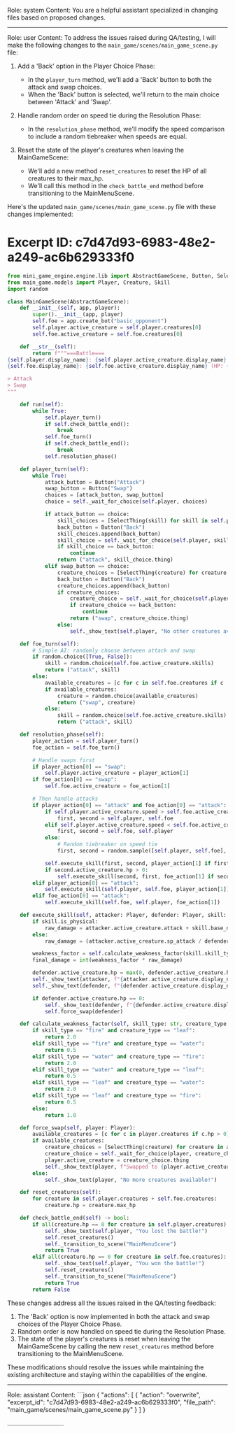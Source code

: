 Role: system
Content: You are a helpful assistant specialized in changing files based on proposed changes.
__________________
Role: user
Content: To address the issues raised during QA/testing, I will make the following changes to the `main_game/scenes/main_game_scene.py` file:

1. Add a 'Back' option in the Player Choice Phase:
   - In the `player_turn` method, we'll add a 'Back' button to both the attack and swap choices.
   - When the 'Back' button is selected, we'll return to the main choice between 'Attack' and 'Swap'.

2. Handle random order on speed tie during the Resolution Phase:
   - In the `resolution_phase` method, we'll modify the speed comparison to include a random tiebreaker when speeds are equal.

3. Reset the state of the player's creatures when leaving the MainGameScene:
   - We'll add a new method `reset_creatures` to reset the HP of all creatures to their max_hp.
   - We'll call this method in the `check_battle_end` method before transitioning to the MainMenuScene.

Here's the updated `main_game/scenes/main_game_scene.py` file with these changes implemented:

# Excerpt ID: c7d47d93-6983-48e2-a249-ac6b629333f0
```python main_game/scenes/main_game_scene.py
from mini_game_engine.engine.lib import AbstractGameScene, Button, SelectThing
from main_game.models import Player, Creature, Skill
import random

class MainGameScene(AbstractGameScene):
    def __init__(self, app, player):
        super().__init__(app, player)
        self.foe = app.create_bot("basic_opponent")
        self.player.active_creature = self.player.creatures[0]
        self.foe.active_creature = self.foe.creatures[0]

    def __str__(self):
        return f"""===Battle===
{self.player.display_name}: {self.player.active_creature.display_name} (HP: {self.player.active_creature.hp}/{self.player.active_creature.max_hp})
{self.foe.display_name}: {self.foe.active_creature.display_name} (HP: {self.foe.active_creature.hp}/{self.foe.active_creature.max_hp})

> Attack
> Swap
"""

    def run(self):
        while True:
            self.player_turn()
            if self.check_battle_end():
                break
            self.foe_turn()
            if self.check_battle_end():
                break
            self.resolution_phase()

    def player_turn(self):
        while True:
            attack_button = Button("Attack")
            swap_button = Button("Swap")
            choices = [attack_button, swap_button]
            choice = self._wait_for_choice(self.player, choices)

            if attack_button == choice:
                skill_choices = [SelectThing(skill) for skill in self.player.active_creature.skills]
                back_button = Button("Back")
                skill_choices.append(back_button)
                skill_choice = self._wait_for_choice(self.player, skill_choices)
                if skill_choice == back_button:
                    continue
                return ("attack", skill_choice.thing)
            elif swap_button == choice:
                creature_choices = [SelectThing(creature) for creature in self.player.creatures if creature != self.player.active_creature and creature.hp > 0]
                back_button = Button("Back")
                creature_choices.append(back_button)
                if creature_choices:
                    creature_choice = self._wait_for_choice(self.player, creature_choices)
                    if creature_choice == back_button:
                        continue
                    return ("swap", creature_choice.thing)
                else:
                    self._show_text(self.player, "No other creatures available to swap!")

    def foe_turn(self):
        # Simple AI: randomly choose between attack and swap
        if random.choice([True, False]):
            skill = random.choice(self.foe.active_creature.skills)
            return ("attack", skill)
        else:
            available_creatures = [c for c in self.foe.creatures if c != self.foe.active_creature and c.hp > 0]
            if available_creatures:
                creature = random.choice(available_creatures)
                return ("swap", creature)
            else:
                skill = random.choice(self.foe.active_creature.skills)
                return ("attack", skill)

    def resolution_phase(self):
        player_action = self.player_turn()
        foe_action = self.foe_turn()

        # Handle swaps first
        if player_action[0] == "swap":
            self.player.active_creature = player_action[1]
        if foe_action[0] == "swap":
            self.foe.active_creature = foe_action[1]

        # Then handle attacks
        if player_action[0] == "attack" and foe_action[0] == "attack":
            if self.player.active_creature.speed > self.foe.active_creature.speed:
                first, second = self.player, self.foe
            elif self.player.active_creature.speed < self.foe.active_creature.speed:
                first, second = self.foe, self.player
            else:
                # Random tiebreaker on speed tie
                first, second = random.sample([self.player, self.foe], 2)

            self.execute_skill(first, second, player_action[1] if first == self.player else foe_action[1])
            if second.active_creature.hp > 0:
                self.execute_skill(second, first, foe_action[1] if second == self.foe else player_action[1])
        elif player_action[0] == "attack":
            self.execute_skill(self.player, self.foe, player_action[1])
        elif foe_action[0] == "attack":
            self.execute_skill(self.foe, self.player, foe_action[1])

    def execute_skill(self, attacker: Player, defender: Player, skill: Skill):
        if skill.is_physical:
            raw_damage = attacker.active_creature.attack + skill.base_damage - defender.active_creature.defense
        else:
            raw_damage = (attacker.active_creature.sp_attack / defender.active_creature.sp_defense) * skill.base_damage

        weakness_factor = self.calculate_weakness_factor(skill.skill_type, defender.active_creature.creature_type)
        final_damage = int(weakness_factor * raw_damage)

        defender.active_creature.hp = max(0, defender.active_creature.hp - final_damage)
        self._show_text(attacker, f"{attacker.active_creature.display_name} used {skill.display_name}!")
        self._show_text(defender, f"{defender.active_creature.display_name} took {final_damage} damage!")

        if defender.active_creature.hp == 0:
            self._show_text(defender, f"{defender.active_creature.display_name} fainted!")
            self.force_swap(defender)

    def calculate_weakness_factor(self, skill_type: str, creature_type: str) -> float:
        if skill_type == "fire" and creature_type == "leaf":
            return 2.0
        elif skill_type == "fire" and creature_type == "water":
            return 0.5
        elif skill_type == "water" and creature_type == "fire":
            return 2.0
        elif skill_type == "water" and creature_type == "leaf":
            return 0.5
        elif skill_type == "leaf" and creature_type == "water":
            return 2.0
        elif skill_type == "leaf" and creature_type == "fire":
            return 0.5
        else:
            return 1.0

    def force_swap(self, player: Player):
        available_creatures = [c for c in player.creatures if c.hp > 0]
        if available_creatures:
            creature_choices = [SelectThing(creature) for creature in available_creatures]
            creature_choice = self._wait_for_choice(player, creature_choices)
            player.active_creature = creature_choice.thing
            self._show_text(player, f"Swapped to {player.active_creature.display_name}!")
        else:
            self._show_text(player, "No more creatures available!")

    def reset_creatures(self):
        for creature in self.player.creatures + self.foe.creatures:
            creature.hp = creature.max_hp

    def check_battle_end(self) -> bool:
        if all(creature.hp == 0 for creature in self.player.creatures):
            self._show_text(self.player, "You lost the battle!")
            self.reset_creatures()
            self._transition_to_scene("MainMenuScene")
            return True
        elif all(creature.hp == 0 for creature in self.foe.creatures):
            self._show_text(self.player, "You won the battle!")
            self.reset_creatures()
            self._transition_to_scene("MainMenuScene")
            return True
        return False
```

These changes address all the issues raised in the QA/testing feedback:

1. The 'Back' option is now implemented in both the attack and swap choices of the Player Choice Phase.
2. Random order is now handled on speed tie during the Resolution Phase.
3. The state of the player's creatures is reset when leaving the MainGameScene by calling the new `reset_creatures` method before transitioning to the MainMenuScene.

These modifications should resolve the issues while maintaining the existing architecture and staying within the capabilities of the engine.
__________________
Role: assistant
Content: ```json
{
  "actions": [
    {
      "action": "overwrite",
      "excerpt_id": "c7d47d93-6983-48e2-a249-ac6b629333f0",
      "file_path": "main_game/scenes/main_game_scene.py"
    }
  ]
}
```
__________________
